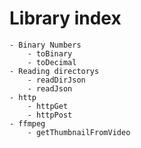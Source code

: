 # Library index
    - Binary Numbers
        - toBinary
        - toDecimal
    - Reading directorys
        - readDirJson
        - readJson
    - http
        - httpGet
        - httpPost
    - ffmpeg
        - getThumbnailFromVideo
